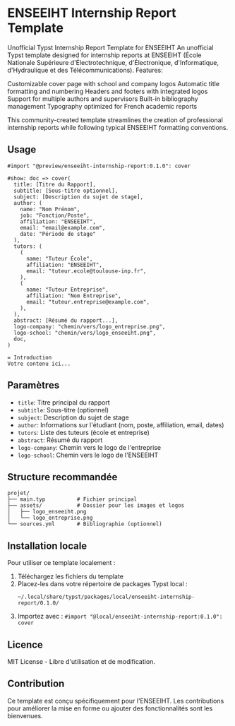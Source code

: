 # ENSEEIHT Internship Report Template

Unofficial Typst Internship Report Template for ENSEEIHT
An unofficial Typst template designed for internship reports at ENSEEIHT (École Nationale Supérieure d'Électrotechnique, d'Électronique, d'Informatique, d'Hydraulique et des Télécommunications).
Features:

Customizable cover page with school and company logos
Automatic title formatting and numbering
Headers and footers with integrated logos
Support for multiple authors and supervisors
Built-in bibliography management
Typography optimized for French academic reports

This community-created template streamlines the creation of professional internship reports while following typical ENSEEIHT formatting conventions.


## Usage

```typst
#import "@preview/enseeiht-internship-report:0.1.0": cover

#show: doc => cover(
  title: [Titre du Rapport],
  subtitle: [Sous-titre optionnel],
  subject: [Description du sujet de stage],
  author: (
    name: "Nom Prénom",
    job: "Fonction/Poste",
    affiliation: "ENSEEIHT",
    email: "email@example.com",
    date: "Période de stage"
  ),
  tutors: (
    (
      name: "Tuteur École",
      affiliation: "ENSEEIHT",
      email: "tuteur.ecole@toulouse-inp.fr",
    ),
    (
      name: "Tuteur Entreprise", 
      affiliation: "Nom Entreprise",
      email: "tuteur.entreprise@example.com",
    ),
  ),
  abstract: [Résumé du rapport...],
  logo-company: "chemin/vers/logo_entreprise.png",
  logo-school: "chemin/vers/logo_enseeiht.png",
  doc,
)

= Introduction
Votre contenu ici...
```

## Paramètres

- `title`: Titre principal du rapport
- `subtitle`: Sous-titre (optionnel)
- `subject`: Description du sujet de stage
- `author`: Informations sur l'étudiant (nom, poste, affiliation, email, dates)
- `tutors`: Liste des tuteurs (école et entreprise)
- `abstract`: Résumé du rapport
- `logo-company`: Chemin vers le logo de l'entreprise
- `logo-school`: Chemin vers le logo de l'ENSEEIHT

## Structure recommandée

```
projet/
├── main.typ          # Fichier principal
├── assets/           # Dossier pour les images et logos
│   ├── logo_enseeiht.png
│   └── logo_entreprise.png
└── sources.yml       # Bibliographie (optionnel)
```

## Installation locale

Pour utiliser ce template localement :

1. Téléchargez les fichiers du template
2. Placez-les dans votre répertoire de packages Typst local :
   ```
   ~/.local/share/typst/packages/local/enseeiht-internship-report/0.1.0/
   ```
3. Importez avec : `#import "@local/enseeiht-internship-report:0.1.0": cover`

## Licence

MIT License - Libre d'utilisation et de modification.

## Contribution

Ce template est conçu spécifiquement pour l'ENSEEIHT. Les contributions pour améliorer la mise en forme ou ajouter des fonctionnalités sont les bienvenues.